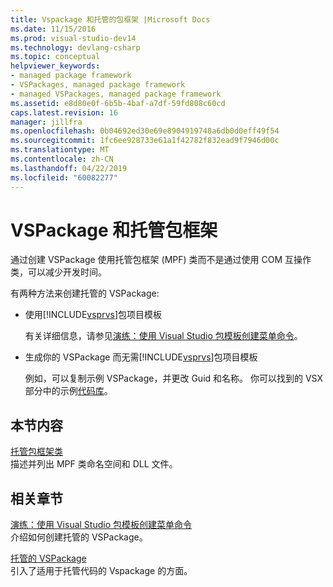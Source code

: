 ```yaml
---
title: Vspackage 和托管的包框架 |Microsoft Docs
ms.date: 11/15/2016
ms.prod: visual-studio-dev14
ms.technology: devlang-csharp
ms.topic: conceptual
helpviewer_keywords:
- managed package framework
- VSPackages, managed package framework
- managed VSPackages, managed package framework
ms.assetid: e8d80e0f-6b5b-4baf-a7df-59fd808c60cd
caps.latest.revision: 16
manager: jillfra
ms.openlocfilehash: 0b04692ed30e69e8904919748a6db0d0eff49f54
ms.sourcegitcommit: 1fc6ee928733e61a1f42782f832ead9f7946d00c
ms.translationtype: MT
ms.contentlocale: zh-CN
ms.lasthandoff: 04/22/2019
ms.locfileid: "60082277"
---
```

# <a name="vspackages-and-the-managed-package-framework"></a>VSPackage 和托管包框架
通过创建 VSPackage 使用托管包框架 (MPF) 类而不是通过使用 COM 互操作类，可以减少开发时间。  
  
 有两种方法来创建托管的 VSPackage:  
  
- 使用[!INCLUDE[vsprvs](../includes/vsprvs-md.md)]包项目模板  
  
     有关详细信息，请参见[演练：使用 Visual Studio 包模板创建菜单命令](http://msdn.microsoft.com/library/1985fa7d-aad4-4866-b356-a125b6a246de)。  
  
- 生成你的 VSPackage 而无需[!INCLUDE[vsprvs](../includes/vsprvs-md.md)]包项目模板  
  
     例如，可以复制示例 VSPackage，并更改 Guid 和名称。 你可以找到的 VSX 部分中的示例[代码库](http://code.msdn.microsoft.com/vsx/)。  
  
## <a name="in-this-section"></a>本节内容  
 [托管包框架类](../misc/managed-package-framework-classes.md)  
 描述并列出 MPF 类命名空间和 DLL 文件。  
  
## <a name="related-sections"></a>相关章节  
 [演练：使用 Visual Studio 包模板创建菜单命令](http://msdn.microsoft.com/library/1985fa7d-aad4-4866-b356-a125b6a246de)  
 介绍如何创建托管的 VSPackage。  
  
 [托管的 VSPackage](../misc/managed-vspackages.md)  
 引入了适用于托管代码的 Vspackage 的方面。